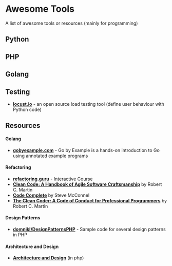 # Awesome Tools
A list of awesome tools or resources (mainly for programming)


## Python ##


## PHP ##


## Golang ##


## Testing  ##
- **[locust.io](http://locust.io/)** - an open source load testing tool (define user behaviour with Python code)


## Resources ##
#### Golang
- **[gobyexample.com](https://gobyexample.com/)** - Go by Example is a hands-on introduction to Go using annotated example programs

#### Refactoring
- **[refactoring.guru](https://refactoring.guru)** - Interactive Course
- **[Clean Code: A Handbook of Agile Software Craftsmanship](http://www.amazon.com/Clean-Code-Handbook-Software-Craftsmanship/dp/0132350882/)** by Robert C. Martin
- **[Code Complete](http://www.amazon.com/Code-Complete-Practical-Handbook-Construction/dp/0735619670)** by Steve McConnel
- **[The Clean Coder: A Code of Conduct for Professional Programmers](http://www.amazon.com/Clean-Coder-Conduct-Professional-Programmers/dp/0137081073/)** by Robert C. Martin

#### Design Patterns
- **[domnikl/DesignPatternsPHP](https://github.com/domnikl/DesignPatternsPHP)** - Sample code for several design patterns in PHP

#### Architecture and Design
- **[Architecture and Design](https://github.com/phptodayorg/php-must-watch#architecture-and-design)** (in php)
